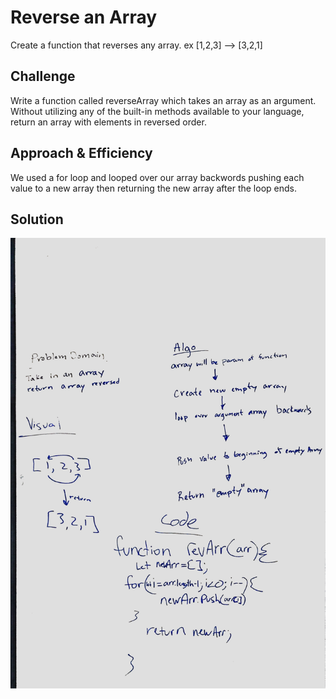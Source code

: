 # Reverse an Array
<!-- Short summary or background information -->
Create a function that reverses any array. ex [1,2,3] --> [3,2,1]

## Challenge
<!-- Description of the challenge -->
Write a function called reverseArray which takes an array as an argument. Without utilizing any of the built-in methods available to your language, return an array with elements in reversed order.

## Approach & Efficiency
<!-- What approach did you take? Why? What is the Big O space/time for this approach? -->
We used a for loop and looped over our array backwords pushing each value to a new array then returning the new array after the loop ends. 

## Solution
<!-- Embedded whiteboard image -->
![](assets/image.jpg)